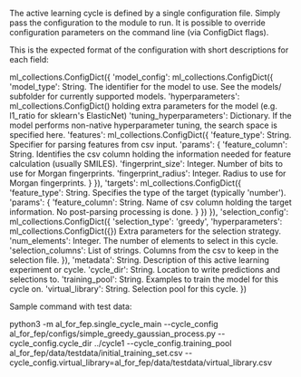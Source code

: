 The active learning cycle is defined by a single configuration file. Simply pass
the configuration to the module to run. It is possible to override configuration
parameters on the command line (via ConfigDict flags).

This is the expected format of the configuration with short descriptions for each
field:

ml_collections.ConfigDict({
      'model_config':
          ml_collections.ConfigDict({
              'model_type': String. The identifier for the model to use. See the
                              models/ subfolder for currently supported models.
              'hyperparameters': ml_collections.ConfigDict() holding extra 
                                parameters for the model (e.g. l1_ratio for 
                                sklearn's ElasticNet)
              'tuning_hyperparameters': Dictionary. If the model performs 
                                        non-native hyperparameter tuning, the 
                                        search space is specified here.
              'features':
                  ml_collections.ConfigDict({
                      'feature_type': String. Specifier for parsing features from 
                                      csv input.
                      'params': {
                          'feature_column': String. Identifies the csv column 
                                            holding the information needed for 
                                            feature calculation (usually SMILES).
                          'fingerprint_size': Integer. Number of bits to use for 
                                              Morgan fingerprints.
                          'fingerprint_radius': Integer. Radius to use for Morgan 
                                                fingerprints.
                      }
                  }),
              'targets':
                  ml_collections.ConfigDict({
                      'feature_type': String. Specifies the type of the target 
                                      (typically 'number').
                      'params': {
                          'feature_column': String. Name of csv column holding the 
                                            target information. No post-parsing 
                                            processing is done.
                      }
                  })
          }),
      'selection_config':
          ml_collections.ConfigDict({
              'selection_type':
                  'greedy',
              'hyperparameters': ml_collections.ConfigDict({}) Extra parameters
                                 for the selection strategy.
              'num_elements': Integer. The number of elements to select in this 
                              cycle.
              'selection_columns': List of strings. Columns from the csv to keep 
                                   in the selection file.
          }),
      'metadata': String. Description of this active learning experiment or cycle.
      'cycle_dir': String. Location to write predictions and selections to.
      'training_pool': String. Examples to train the model for this cycle on.
      'virtual_library': String. Selection pool for this cycle.
  })

Sample command with test data:

python3 -m al_for_fep.single_cycle_main 
  --cycle_config al_for_fep/configs/simple_greedy_gaussian_process.py 
  --cycle_config.cycle_dir ../cycle1 
  --cycle_config.training_pool al_for_fep/data/testdata/initial_training_set.csv 
  --cycle_config.virtual_library=al_for_fep/data/testdata/virtual_library.csv